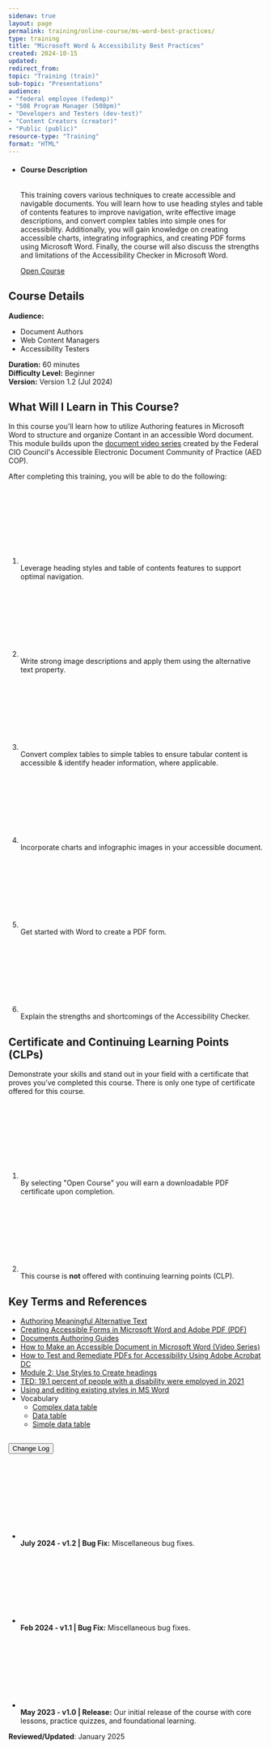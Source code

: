 ```yaml
---
sidenav: true
layout: page
permalink: training/online-course/ms-word-best-practices/
type: training
title: "Microsoft Word & Accessibility Best Practices"
created: 2024-10-15
updated: 
redirect_from:
topic: "Training (train)"
sub-topic: "Presentations"
audience:
- "federal employee (fedemp)"
- "508 Program Manager (508pm)"
- "Developers and Testers (dev-test)"
- "Content Creators (creator)"
- "Public (public)"
resource-type: "Training"
format: "HTML"
---
```

<ul class="usa-card-group">
  <li class="usa-card usa-card--flag flex-1 usa-card--media-right">
    <div class="usa-card__container">
      <div class="usa-card__header">
        <h4 class="usa-card__heading">Course Description</h4>
      </div>
      <div class="usa-card__media usa-card__media--inset">
        <div class="usa-card__img">
          <img src="https://assets.section508.gov/assets/images/thumbnails/online-course-thumb-ms-word.jpg" alt="" class="radius-lg" />
        </div>
      </div>
      <div class="usa-card__body">
        <p>This training covers various techniques to create accessible and navigable documents. You will learn how to use heading styles and table of contents features to improve navigation, write effective image descriptions, and convert complex tables into simple ones for accessibility. Additionally, you will gain knowledge on creating accessible charts, integrating infographics, and creating PDF forms using Microsoft Word. Finally, the course will also discuss the strengths and limitations of the Accessibility Checker in Microsoft Word.</p>
      </div>
      <div class="usa-card__footer">
        <a href="{{site.baseurl}}/assets/online-training/microsoft-word-accessibility-best-practices/story.html" target="_blank" class="usa-button">Open Course</a>
      </div>
    </div>
  </li>
</ul>

## Course Details
**Audience:** 
* Document Authors  
* Web Content Managers  
* Accessibility Testers

**Duration:** 60 minutes  
**Difficulty Level:** Beginner  
**Version:** Version 1.2 (Jul 2024)  

## What Will I Learn in This Course?
In this course you'll learn how to utilize Authoring features in Microsoft Word to structure and organize Contant in an accessible Word document. This module builds upon the [document video series]({{site.baseurl}}/create/documents/training-videos/) created by the Federal CIO Council's Accessible Electronic Document Community of Practice (AED COP).

After completing this training, you will be able to do the following:
<ol class="usa-icon-list tablet:grid-col">
    <li class="usa-icon-list__item">
        <div class="usa-icon-list__icon text-green"><svg class="usa-icon" aria-hidden="true" role="img"><use xlink:href="{{ site.baseurl }}/assets/images/sprite.svg#check_circle"></use></svg></div>
        <div class="usa-icon-list__content">Leverage heading styles and table of contents features to support optimal navigation.</div>
    </li>
    <li class="usa-icon-list__item">
        <div class="usa-icon-list__icon text-green"><svg class="usa-icon" aria-hidden="true" role="img"><use xlink:href="{{ site.baseurl }}/assets/images/sprite.svg#check_circle"></use></svg></div>
        <div class="usa-icon-list__content">Write strong image descriptions and apply them using the alternative text property.</div>
    </li>
    <li class="usa-icon-list__item">
        <div class="usa-icon-list__icon text-green"><svg class="usa-icon" aria-hidden="true" role="img"><use xlink:href="{{ site.baseurl }}/assets/images/sprite.svg#check_circle"></use></svg></div>
        <div class="usa-icon-list__content">Convert complex tables to simple tables to ensure tabular content is accessible & identify header information, where applicable.</div>
    </li>
    <li class="usa-icon-list__item">
        <div class="usa-icon-list__icon text-green"><svg class="usa-icon" aria-hidden="true" role="img"><use xlink:href="{{ site.baseurl }}/assets/images/sprite.svg#check_circle"></use></svg></div>
        <div class="usa-icon-list__content">Incorporate charts and infographic images in your accessible document.</div>
    </li>
    <li class="usa-icon-list__item">
        <div class="usa-icon-list__icon text-green"><svg class="usa-icon" aria-hidden="true" role="img"><use xlink:href="{{ site.baseurl }}/assets/images/sprite.svg#check_circle"></use></svg></div>
        <div class="usa-icon-list__content">Get started with Word to create a PDF form.</div>
    </li>
    <li class="usa-icon-list__item">
        <div class="usa-icon-list__icon text-green"><svg class="usa-icon" aria-hidden="true" role="img"><use xlink:href="{{ site.baseurl }}/assets/images/sprite.svg#check_circle"></use></svg></div>
        <div class="usa-icon-list__content">Explain the strengths and shortcomings of the Accessibility Checker.</div>
    </li>
</ol>
 
## Certificate and Continuing Learning Points (CLPs)
Demonstrate your skills and stand out in your field with a certificate that proves you’ve completed this course. There is only one type of certificate offered for this course.
<ol class="usa-icon-list tablet:grid-col">
  <li class="usa-icon-list__item">
      <div class="usa-icon-list__icon text-green"><svg class="usa-icon" aria-hidden="true" role="img"><use xlink:href="{{ site.baseurl }}/assets/images/sprite.svg#check_circle"></use></svg></div>
      <div class="usa-icon-list__content">By selecting "Open Course" you will earn a downloadable PDF certificate upon completion.</div>
  </li>
  <li class="usa-icon-list__item">
      <div class="usa-icon-list__icon text-red"><svg class="usa-icon" aria-hidden="true" role="img"><use xlink:href="{{ site.baseurl }}/assets/images/sprite.svg#cancel"></use></svg></div>
      <div class="usa-icon-list__content">This course is <strong>not</strong> offered with continuing learning points (CLP).</div>
  </li>  
</ol>

## Key Terms and References 
* [Authoring Meaningful Alternative Text]({{site.baseurl}}/create/alternative-text/)
* <a href="https://publicaccessstorage.blob.core.usgovcloudapi.net/publicsitefiles/DOR%20Documents/Disability%20Access%20Services/CreatingAccessibleFormsinWordandPDFMay2021.pdf" target="_blank" class="usa-link--external">Creating Accessible Forms in Microsoft Word and Adobe PDF (PDF)</a>
* [Documents Authoring Guides]({{site.baseurl}}/create/documents/authoring-guides/)
* [How to Make an Accessible Document in Microsoft Word (Video Series)]({{site.baseurl}}/create/documents/training-videos/)
* [How to Test and Remediate PDFs for Accessibility Using Adobe Acrobat DC]({{site.baseurl}}/create/pdfs/training-videos/)
* [Module 2: Use Styles to Create headings](https://www.section508.gov/training/documents/aed-cop-docx02/)
* <a href="https://www.bls.gov/opub/ted/2022/19-1-percent-of-people-with-a-disability-were-employed-in-2021.htm" target="_blank" class="usa-link--external">TED: 19.1 percent of people with a disability were employed in 2021</a>
* <a href="https://support.microsoft.com/en-us/office/customize-or-create-new-styles-d38d6e47-f6fc-48eb-a607-1eb120dec563" target="_blank" class="usa-link--external"> Using and editing existing styles in MS Word</a>
* Vocabulary
  * [Complex data table]({{site.baseurl}}/content/glossary/#complex-data-table)
  * [Data table]({{site.baseurl}}/content/glossary/#data-table)
  * [Simple data table]({{site.baseurl}}/content/glossary/#simple-data-table)

<div class="usa-accordion usa-accordion--bordered">
  <h2 class="usa-accordion__heading"><button type="button" class="usa-accordion__button" aria-expanded="false" aria-controls="change-log">Change Log</button>
  </h2>
  <div id="change-log" class="usa-accordion__content usa-prose">
    <ul>
      <li class="usa-icon-list__item">
        <div class="usa-icon-list__icon text-orange"><svg class="usa-icon" aria-hidden="true" role="img"><use xlink:href="{{ site.baseurl }}/assets/images/sprite.svg#event"></use></svg></div>
        <div class="usa-icon-list__content"><strong>July 2024 - v1.2 | Bug Fix:</strong> Miscellaneous bug fixes.</div>
      </li>
      <li class="usa-icon-list__item">
        <div class="usa-icon-list__icon text-orange"><svg class="usa-icon" aria-hidden="true" role="img"><use xlink:href="{{ site.baseurl }}/assets/images/sprite.svg#event"></use></svg></div>
        <div class="usa-icon-list__content"><strong>Feb 2024 - v1.1 | Bug Fix:</strong> Miscellaneous bug fixes.</div>
      </li>
      <li class="usa-icon-list__item">
        <div class="usa-icon-list__icon text-orange"><svg class="usa-icon" aria-hidden="true" role="img"><use xlink:href="{{ site.baseurl }}/assets/images/sprite.svg#event"></use></svg></div>
        <div class="usa-icon-list__content"><strong>May 2023 - v1.0 | Release:</strong> Our initial release of the course with core lessons, practice quizzes, and foundational learning.</div>
      </li>
    </ul>
  </div>
</div>

**Reviewed/Updated**: January 2025